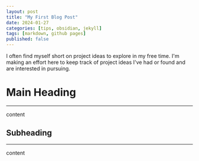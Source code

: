 ```yaml
---
layout: post
title: "My First Blog Post"
date: 2024-01-27
categories: [tips, obsidian, jekyll]
tags: [markdown, github pages]
published: false
---
```




I often find myself short on project ideas to explore in my free time. I'm making an effort here to keep track of project ideas I've had or found and are interested in pursuing.

# Main Heading
---
content

## Subheading
---
content
